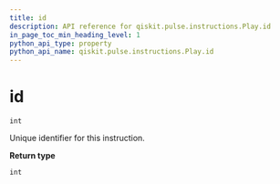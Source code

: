 ```yaml
---
title: id
description: API reference for qiskit.pulse.instructions.Play.id
in_page_toc_min_heading_level: 1
python_api_type: property
python_api_name: qiskit.pulse.instructions.Play.id
---
```


# id

<span id="qiskit.pulse.instructions.Play.id" />

`int`

Unique identifier for this instruction.

**Return type**

`int`

